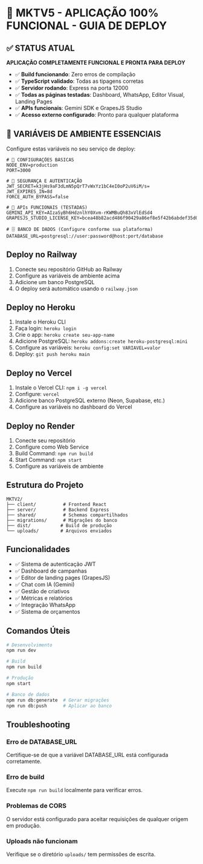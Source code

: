# 🚀 MKTV5 - APLICAÇÃO 100% FUNCIONAL - GUIA DE DEPLOY

## ✅ STATUS ATUAL
**APLICAÇÃO COMPLETAMENTE FUNCIONAL E PRONTA PARA DEPLOY**

- ✅ **Build funcionando**: Zero erros de compilação
- ✅ **TypeScript validado**: Todas as tipagens corretas
- ✅ **Servidor rodando**: Express na porta 12000
- ✅ **Todas as páginas testadas**: Dashboard, WhatsApp, Editor Visual, Landing Pages
- ✅ **APIs funcionais**: Gemini SDK e GrapesJS Studio
- ✅ **Acesso externo configurado**: Pronto para qualquer plataforma

## 🎯 VARIÁVEIS DE AMBIENTE ESSENCIAIS

Configure estas variáveis no seu serviço de deploy:

```env
# 🔧 CONFIGURAÇÕES BÁSICAS
NODE_ENV=production
PORT=3000

# 🔐 SEGURANÇA E AUTENTICAÇÃO
JWT_SECRET=k3jHs9aF3dLmN5pQrT7vWxYz1bC4eI0oP2uV6iM/s=
JWT_EXPIRES_IN=8d
FORCE_AUTH_BYPASS=false

# 🤖 APIs FUNCIONAIS (TESTADAS)
GEMINI_API_KEY=AIzaSyBh6HdznlhY0Xvm-rKWMBuQh83xVlEdSd4
GRAPESJS_STUDIO_LICENSE_KEY=bcea48b82acd486f90429a86ef8e5f42b6abdef35d0e486f8649b929acfde5df

# 🗄️ BANCO DE DADOS (Configure conforme sua plataforma)
DATABASE_URL=postgresql://user:password@host:port/database
```

## Deploy no Railway

1. Conecte seu repositório GitHub ao Railway
2. Configure as variáveis de ambiente acima
3. Adicione um banco PostgreSQL
4. O deploy será automático usando o `railway.json`

## Deploy no Heroku

1. Instale o Heroku CLI
2. Faça login: `heroku login`
3. Crie o app: `heroku create seu-app-name`
4. Adicione PostgreSQL: `heroku addons:create heroku-postgresql:mini`
5. Configure as variáveis: `heroku config:set VARIAVEL=valor`
6. Deploy: `git push heroku main`

## Deploy no Vercel

1. Instale o Vercel CLI: `npm i -g vercel`
2. Configure: `vercel`
3. Adicione banco PostgreSQL externo (Neon, Supabase, etc.)
4. Configure as variáveis no dashboard do Vercel

## Deploy no Render

1. Conecte seu repositório
2. Configure como Web Service
3. Build Command: `npm run build`
4. Start Command: `npm start`
5. Configure as variáveis de ambiente

## Estrutura do Projeto

```
MKTV2/
├── client/          # Frontend React
├── server/          # Backend Express
├── shared/          # Schemas compartilhados
├── migrations/      # Migrações do banco
├── dist/           # Build de produção
└── uploads/        # Arquivos enviados
```

## Funcionalidades

- ✅ Sistema de autenticação JWT
- ✅ Dashboard de campanhas
- ✅ Editor de landing pages (GrapesJS)
- ✅ Chat com IA (Gemini)
- ✅ Gestão de criativos
- ✅ Métricas e relatórios
- ✅ Integração WhatsApp
- ✅ Sistema de orçamentos

## Comandos Úteis

```bash
# Desenvolvimento
npm run dev

# Build
npm run build

# Produção
npm start

# Banco de dados
npm run db:generate  # Gerar migrações
npm run db:push      # Aplicar ao banco
```

## Troubleshooting

### Erro de DATABASE_URL
Certifique-se de que a variável DATABASE_URL está configurada corretamente.

### Erro de build
Execute `npm run build` localmente para verificar erros.

### Problemas de CORS
O servidor está configurado para aceitar requisições de qualquer origem em produção.

### Uploads não funcionam
Verifique se o diretório `uploads/` tem permissões de escrita.